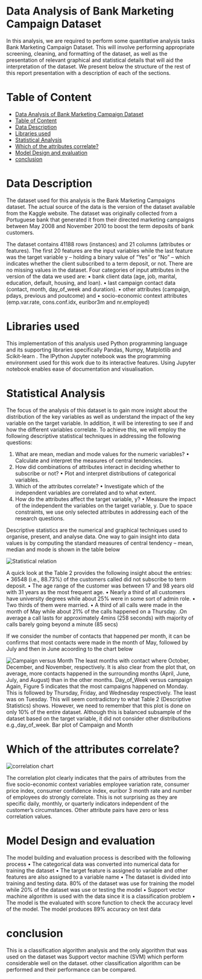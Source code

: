 # Data Analysis of Bank Marketing Campaign Dataset
In this analysis, we are required to perform some quantitative analysis tasks Bank Marketing Campaign Dataset. This will involve performing appropriate screening, cleaning, and formatting of the dataset, as well as the presentation of relevant graphical and statistical details that will aid the interpretation of the dataset.
We present below the structure of the rest of this report presentation with a description of each
of the sections.

# Table of Content
- [Data Analysis of Bank Marketing Campaign Dataset](#data-analysis-of-bank-marketing-campaign-dataset)
- [Table of Content](#table-of-content)
- [Data Description](#data-description)
- [Libraries used](#libraries-used)
- [Statistical Analysis](#statistical-analysis)
- [Which of the attributes correlate?](#which-of-the-attributes-correlate)
- [Model Design and evaluation](#model-design-and-evaluation)
- [conclusion](#conclusion)
   
# Data Description
The dataset used for this analysis is the Bank Marketing Campaigns dataset. The actual source of the data is the version of the dataset available from the Kaggle website. The dataset was originally collected from a Portuguese bank that generated it from their directed marketing campaigns between May 2008 and November 2010 to boost the term deposits of bank customers.

The dataset contains 41188 rows (instances) and 21 columns (attributes or features). The first 20 features are the input variables while the last feature was the target variable y – holding a binary value of “Yes” or “No” – which indicates whether the client subscribed to a term deposit, or not. There are no missing values in the dataset. Four categories of input attributes in the
version of the data we used are:
• bank client data (age, job, marital, education, default, housing, and loan).
• last campaign contact data (contact, month, day_of_week and duration).
• other attributes (campaign, pdays, previous and poutcome) and
• socio-economic context attributes (emp.var.rate, cons.conf.idx, euribor3m and nr.employed)

# Libraries used 
This implementation of this analysis used Python programming language and its supporting libraries specifically Pandas, Numpy, Matplotlib and Scikit-learn . The IPython Jupyter notebook was the programming environment used for this work due to its interactive features. Using Jupyter notebook enables ease of documentation and
visualisation.

# Statistical Analysis
The focus of the analysis of this dataset is to gain more insight about the distribution of the key variables as well as understand the impact of the key variable on the target variable. In addition, it will be interesting to see if and how the different variables correlate. To achieve this, we will employ the following descriptive statistical techniques in addressing the following questions:
1. What are mean, median and mode values for the numeric variables?
• Calculate and interpret the measures of central tendencies.
2. How did combinations of attributes interact in deciding whether to subscribe or not?
• Plot and interpret distributions of categorical variables.
3. Which of the attributes correlate?
• Investigate which of the independent variables are correlated and to what extent.
4. How do the attributes affect the target variable, y?
• Measure the impact of the independent the variables on the target variable, y.
Due to space constraints, we use only selected attributes in addressing each of the research questions.

Descriptive statistics are the numerical and graphical techniques used to organise, present, and analyse data. One way to gain insight into data values is by computing the standard measures of central tendency – mean, median and mode is shown in the table below

![Statistical relation ](images/data_table.jpg)

A quick look at the Table 2 provides the following insight about the entries:
• 36548 (i.e., 88.73%) of the customers called did not subscribe to term deposit.
• The age range of the customer was between 17 and 98 years old with 31 years as the most frequent age.
• Nearly a third of all customers have university degrees while about 25% were in some sort of admin role.
• Two thirds of them were married.
• A third of all calls were made in the month of May while about 21% of the calls happened on a Thursday.
.On average a call lasts for approximately 4mins (258 seconds) with majority of calls barely going beyond a minute (85 secs)

If we consider the number of contacts that happened per month, it can be confirms that most contacts were made
in the month of May, followed by July and then in June acoording to the chart below

![Campaign versus Month ](images/barchart.jpg)
 The least months with
contact where October, December, and
November, respectively.
It is also clear from the plot that, on
average, more contacts happened in the
surrounding months (April, June, July,
and August) than in the other months.
Day_of_Week versus campaign
Again, Figure 5 indicates that the most
campaigns happened on Monday. This is
followed by Thursday, Friday, and Wednesday
respectively. The least was on Tuesday. This
will seem contradictory to what Table 2
(Descriptive Statistics) shows.
However, we need to remember that this plot
is done on only 10% of the entire dataset.
Although this is balanced subsample of the
dataset based on the target variable, it did not consider other distributions e.g.,day_of_week.
 Bar plot of Campaign and Month

 # Which of the attributes correlate?

 ![correlation chart ](images/cor.jpg)
 
The correlation plot clearly indicates that the pairs
of attributes from the five socio-economic
context variables employee variation rate,
consumer price index, consumer confidence
index, euribor 3 month rate and number of
employees do strongly correlate. This is not
surprising as they are specific daily, monthly,
or quarterly indicators independent of the
customer’s circumstances.
Other attribute pairs have zero or less
correlation values.


# Model Design and evaluation
The model building and evaluation process is described with the following process
• The categorical data was converted into numerical data for training the dataset 
• The target feature is assigned to variable and other features are also assigned to a variable name
• The dataset is divided into training and testing data. 80% of the dataset was use for training the model while 20% of the dataset
     was use or testing the model
• Support vector machine algorithm is used with the data since it is a classification problem
• The model is the evaluated with score function to check the accuracy level of the model. The
model produces 89% accuracy on test data

# conclusion
This is a classification algorithm analysis and the only algorithm that was used on the dataset was Support vector machine (SVM) which perform considerable well on the dataset. other classification algorithm can be performed and their performance can be compared.